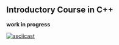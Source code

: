 ## Introductory Course in C++

**work in progress**

[![asciicast](https://asciinema.org/a/bec4pMyIYZNZuYyhZcO9jO3gG.png)](https://asciinema.org/a/bec4pMyIYZNZuYyhZcO9jO3gG)
